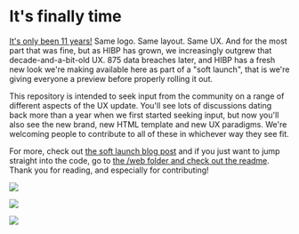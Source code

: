 # It's finally time
[It's only been 11 years!]([url](https://twitter.com/haveibeenpwned/status/408153032698785792)) Same logo. Same layout. Same UX. And for the most part that was fine, but as HIBP has grown, we increasingly outgrew that decade-and-a-bit-old UX. 875 data breaches later, and HIBP has a fresh new look we're making available here as part of a "soft launch", that is we're giving everyone a preview before properly rolling it out.

This repository is intended to seek input from the community on a range of different aspects of the UX update. You'll see lots of discussions dating back more than a year when we first started seeking input, but now you'll also see the new brand, new HTML template and new UX paradigms. We're welcoming people to contribute to all of these in whichever way they see fit.

For more, check out [the soft launch blog post](https://www.troyhunt.com/soft-launching-and-open-sourcing-the-have-i-been-pwned-rebrand) and if you just want to jump straight into the code, go to [the /web folder and check out the readme](https://github.com/HaveIBeenPwned/ux-rebuild/tree/main/web). Thank you for reading, and especially for contributing!

![](https://www.troyhunt.com/content/images/2025/03/Artboard-1.jpg)

![](https://www.troyhunt.com/content/images/size/w2400/2025/03/image-7.png)

![](https://www.troyhunt.com/content/images/2025/03/image-11.png)
